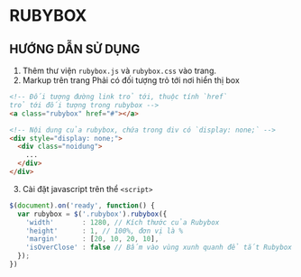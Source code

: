 # RUBYBOX

## HƯỚNG DẪN SỬ DỤNG

1. Thêm thư viện `rubybox.js` và `rubybox.css` vào trang.
2. Markup trên trang
  Phải có đối tượng trỏ tới nơi hiển thị box
  ``` html
  <!-- Đối tượng đường link trỏ tới, thuộc tính `href`
  trỏ tới đối tượng trong rubybox -->
  <a class="rubybox" href="#"></a>

  <!-- Nội dung của rubybox, chứa trong div có `display: none;` -->
  <div style="display: none;">
    <div class="noidung">
      ...
    </div>
  </div>
  ```

3. Cài đặt javascript trên thể `<script>`
  ``` js
  $(document).on('ready', function() {
    var rubybox = $('.rubybox').rubybox({
      'width'       : 1280, // Kích thước của Rubybox
      'height'      : 1, // 100%, đơn vị là %
      'margin'      : [20, 10, 20, 10],
      'isOverClose' : false // Bấm vào vùng xunh quanh để tắt Rubybox
    });
  })
  ```
